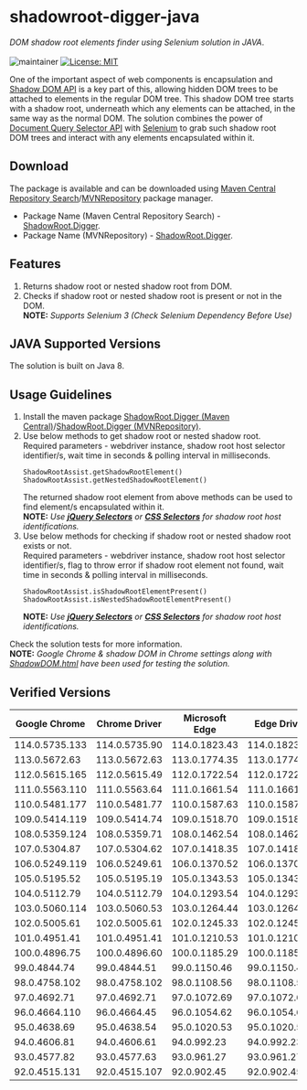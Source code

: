 # shadowroot-digger-java
*DOM shadow root elements finder using Selenium solution in JAVA*. </br></br>
![maintainer](https://img.shields.io/badge/Creator/Maintainer-abhinavminhas-e65c00)
[![License: MIT](https://img.shields.io/badge/License-MIT-blue.svg)](https://opensource.org/licenses/MIT)

One of the important aspect of web components is encapsulation and [Shadow DOM API](https://developer.mozilla.org/en-US/docs/Web/Web_Components/Using_shadow_DOM) is a key part of this, allowing hidden DOM trees to be attached to elements in the regular DOM tree. This shadow DOM tree starts with a shadow root, underneath which any elements can be attached, in the same way as the normal DOM. The solution combines the power of [Document Query Selector API](https://developer.mozilla.org/en-US/docs/Web/API/Document/querySelector)  with [Selenium](https://www.selenium.dev/) to grab such shadow root DOM trees and interact with any elements encapsulated within it.

## Download
The package is available and can be downloaded using [Maven Central Repository Search](https://search.maven.org/)/[MVNRepository](https://mvnrepository.com/) package manager.  
- Package Name (Maven Central Repository Search) - [ShadowRoot.Digger](https://search.maven.org/search?q=a:ShadowRoot.Digger).
- Package Name (MVNRepository) - [ShadowRoot.Digger](https://mvnrepository.com/artifact/io.github.abhinavminhas/ShadowRoot.Digger).

## Features
1. Returns shadow root or nested shadow root from DOM.
2. Checks if shadow root or nested shadow root is present or not in the DOM.  
   **NOTE:** *Supports Selenium 3 (Check Selenium Dependency Before Use)*

## JAVA Supported Versions
The solution is built on Java 8.

## Usage Guidelines
1. Install the maven package [ShadowRoot.Digger (Maven Central)](https://search.maven.org/search?q=a:ShadowRoot.Digger)/[ShadowRoot.Digger (MVNRepository)](https://mvnrepository.com/artifact/io.github.abhinavminhas/ShadowRoot.Digger).  
2. Use below methods to get shadow root or nested shadow root.  
   Required parameters - webdriver instance, shadow root host selector identifier/s, wait time in seconds & polling interval in milliseconds.
    ```
    ShadowRootAssist.getShadowRootElement()
    ShadowRootAssist.getNestedShadowRootElement()
    ```
    The returned shadow root element from above methods can be used to find element/s encapsulated within it.  
    **NOTE:** *Use **[jQuery Selectors](https://www.w3schools.com/jquery/jquery_ref_selectors.asp)** or **[CSS Selectors](https://www.w3schools.com/cssref/css_selectors.asp)** for shadow root host identifications.*
3. Use below methods for checking if shadow root or nested shadow root exists or not.  
   Required parameters - webdriver instance, shadow root host selector identifier/s, flag to throw error if shadow root element not found, wait time in seconds & polling interval in milliseconds.
    ```
    ShadowRootAssist.isShadowRootElementPresent()
    ShadowRootAssist.isNestedShadowRootElementPresent()
    ```
    **NOTE:** *Use **[jQuery Selectors](https://www.w3schools.com/jquery/jquery_ref_selectors.asp)** or **[CSS Selectors](https://www.w3schools.com/cssref/css_selectors.asp)** for shadow root host identifications.*

 Check the solution tests for more information.  
**NOTE:** *Google Chrome & shadow DOM in Chrome settings along with [ShadowDOM.html](/src/test/resources/testfiles/ShadowDOM.html) have been used for testing the solution.*

## Verified Versions

   | Google Chrome | Chrome Driver | Microsoft Edge | Edge Driver |
   | ----------- | ----------- | ----------- | ----------- |
   | 114.0.5735.133 | 114.0.5735.90 | 114.0.1823.43 | 114.0.1823.43 |
   | 113.0.5672.63 | 113.0.5672.63 | 113.0.1774.35 | 113.0.1774.35 |
   | 112.0.5615.165 | 112.0.5615.49 | 112.0.1722.54 | 112.0.1722.54 |
   | 111.0.5563.110 | 111.0.5563.64 | 111.0.1661.54 | 111.0.1661.54 |
   | 110.0.5481.177 | 110.0.5481.77 | 110.0.1587.63 | 110.0.1587.63 |
   | 109.0.5414.119 | 109.0.5414.74 | 109.0.1518.70 | 109.0.1518.70 |
   | 108.0.5359.124 | 108.0.5359.71 | 108.0.1462.54 | 108.0.1462.54 |
   | 107.0.5304.87 | 107.0.5304.62 | 107.0.1418.35 | 107.0.1418.35 |
   | 106.0.5249.119 | 106.0.5249.61 | 106.0.1370.52 | 106.0.1370.52 |
   | 105.0.5195.52 | 105.0.5195.19 | 105.0.1343.53 | 105.0.1343.53 |
   | 104.0.5112.79 | 104.0.5112.79 | 104.0.1293.54 | 104.0.1293.47 |
   | 103.0.5060.114 | 103.0.5060.53 | 103.0.1264.44 | 103.0.1264.45 |
   | 102.0.5005.61 | 102.0.5005.61 | 102.0.1245.33 | 102.0.1245.33 |
   | 101.0.4951.41 | 101.0.4951.41 | 101.0.1210.53 | 101.0.1210.53 |
   | 100.0.4896.75 | 100.0.4896.60 | 100.0.1185.29 | 100.0.1185.29 |
   | 99.0.4844.74 | 99.0.4844.51 | 99.0.1150.46 | 99.0.1150.46 |
   | 98.0.4758.102 | 98.0.4758.102 | 98.0.1108.56 | 98.0.1108.56 |
   | 97.0.4692.71 | 97.0.4692.71 | 97.0.1072.69 | 97.0.1072.69 |
   | 96.0.4664.110 | 96.0.4664.45 | 96.0.1054.62 | 96.0.1054.62 |
   | 95.0.4638.69 | 95.0.4638.54 | 95.0.1020.53 | 95.0.1020.53 |
   | 94.0.4606.81 | 94.0.4606.61 | 94.0.992.23 | 94.0.992.23 |
   | 93.0.4577.82 | 93.0.4577.63 | 93.0.961.27 | 93.0.961.27 |
   | 92.0.4515.131 | 92.0.4515.107 | 92.0.902.45 | 92.0.902.45 |
